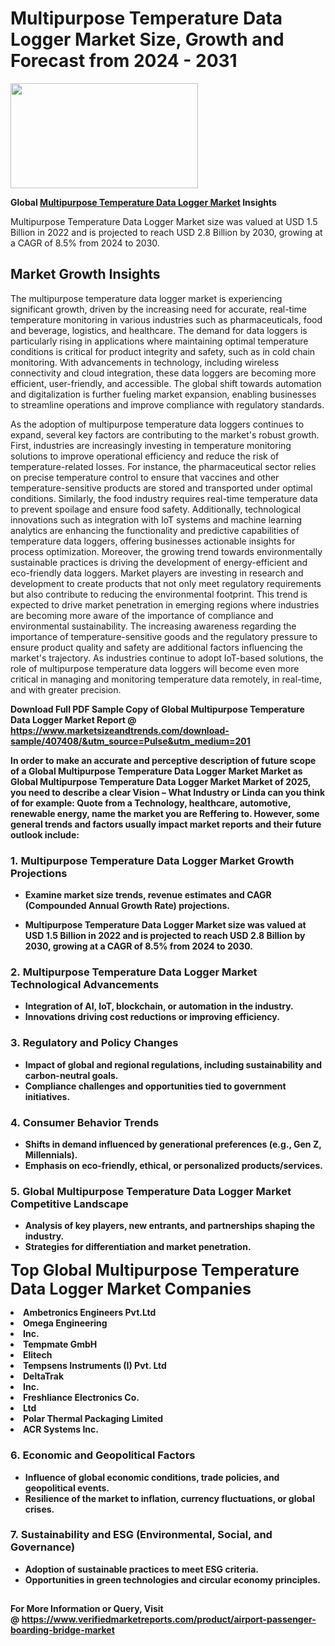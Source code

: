 <H1>Multipurpose Temperature Data Logger Market Size, Growth and Forecast from 2024 - 2031</H1><img class="aligncenter size-medium wp-image-584254" src="https://thirdeyenews.in/wp-content/uploads/2024/09/Global-Market-Research-300x168.jpeg" alt="" width="300" height="168" /><p><strong>Global&nbsp;<a href="https://www.marketsizeandtrends.com/download-sample/407408/&amp;utm_source=Pulse&amp;utm_medium=201">Multipurpose Temperature Data Logger Market</a> Insights</strong></p><p>Multipurpose Temperature Data Logger Market size was valued at USD 1.5 Billion in 2022 and is projected to reach USD 2.8 Billion by 2030, growing at a CAGR of 8.5% from 2024 to 2030.</p><p><h2>Market Growth Insights</h2> <p>The multipurpose temperature data logger market is experiencing significant growth, driven by the increasing need for accurate, real-time temperature monitoring in various industries such as pharmaceuticals, food and beverage, logistics, and healthcare. The demand for data loggers is particularly rising in applications where maintaining optimal temperature conditions is critical for product integrity and safety, such as in cold chain monitoring. With advancements in technology, including wireless connectivity and cloud integration, these data loggers are becoming more efficient, user-friendly, and accessible. The global shift towards automation and digitalization is further fueling market expansion, enabling businesses to streamline operations and improve compliance with regulatory standards.</p> <p><strong></strong></p> <p>As the adoption of multipurpose temperature data loggers continues to expand, several key factors are contributing to the market's robust growth. First, industries are increasingly investing in temperature monitoring solutions to improve operational efficiency and reduce the risk of temperature-related losses. For instance, the pharmaceutical sector relies on precise temperature control to ensure that vaccines and other temperature-sensitive products are stored and transported under optimal conditions. Similarly, the food industry requires real-time temperature data to prevent spoilage and ensure food safety. Additionally, technological innovations such as integration with IoT systems and machine learning analytics are enhancing the functionality and predictive capabilities of temperature data loggers, offering businesses actionable insights for process optimization. Moreover, the growing trend towards environmentally sustainable practices is driving the development of energy-efficient and eco-friendly data loggers. Market players are investing in research and development to create products that not only meet regulatory requirements but also contribute to reducing the environmental footprint. This trend is expected to drive market penetration in emerging regions where industries are becoming more aware of the importance of compliance and environmental sustainability. The increasing awareness regarding the importance of temperature-sensitive goods and the regulatory pressure to ensure product quality and safety are additional factors influencing the market's trajectory. As industries continue to adopt IoT-based solutions, the role of multipurpose temperature data loggers will become even more critical in managing and monitoring temperature data remotely, in real-time, and with greater precision. <p><strong></p><p><span class=""><strong>Download Full PDF Sample Copy of Global Multipurpose Temperature Data Logger Market Report</strong> @ <a href="https://www.marketsizeandtrends.com/download-sample/407408/&amp;utm_source=Pulse&amp;utm_medium=201" target="_blank">https://www.marketsizeandtrends.com/download-sample/407408/&amp;utm_source=Pulse&amp;utm_medium=201</a></span></p><p>In order to make an accurate and perceptive description of future scope of a Global&nbsp;Multipurpose Temperature Data Logger Market Market as Global&nbsp;Multipurpose Temperature Data Logger Market Market of 2025, you need to describe a clear Vision &ndash; What Industry or Linda can you think of for example: Quote from a Technology, healthcare, automotive, renewable energy, name the market you are Reffering to. However, some general trends and factors usually impact market reports and their future outlook include:</p><h3>1.&nbsp;<strong>Multipurpose Temperature Data Logger Market Growth Projections</strong></h3><ul><li>Examine market size trends, revenue estimates and CAGR (Compounded Annual Growth Rate) projections.</li><li><p>Multipurpose Temperature Data Logger Market size was valued at USD 1.5 Billion in 2022 and is projected to reach USD 2.8 Billion by 2030, growing at a CAGR of 8.5% from 2024 to 2030.</p></li></ul><h3>2.&nbsp;<strong>Multipurpose Temperature Data Logger Market Technological Advancements</strong></h3><ul><li>Integration of AI, IoT, blockchain, or automation in the industry.</li><li>Innovations driving cost reductions or improving efficiency.</li></ul><h3>3.&nbsp;<strong>Regulatory and Policy Changes</strong></h3><ul><li>Impact of global and regional regulations, including sustainability and carbon-neutral goals.</li><li>Compliance challenges and opportunities tied to government initiatives.</li></ul><h3>4.&nbsp;<strong>Consumer Behavior Trends</strong></h3><ul><li>Shifts in demand influenced by generational preferences (e.g., Gen Z, Millennials).</li><li>Emphasis on eco-friendly, ethical, or personalized products/services.</li></ul><h3>5.&nbsp;<strong>Global Multipurpose Temperature Data Logger Market Competitive Landscape</strong></h3><ul><li>Analysis of key players, new entrants, and partnerships shaping the industry.</li><li>Strategies for differentiation and market penetration.</li></ul><p data-pm-slice="1 1 []"><span style="color: inherit; font-family: inherit; font-size: 25px;">Top Global Multipurpose Temperature Data Logger Market Companies</span></p><div class="" data-test-id=""><p><li>Ambetronics Engineers Pvt.Ltd</li><li> Omega Engineering</li><li> Inc.</li><li> Tempmate GmbH</li><li> Elitech</li><li> Tempsens Instruments (I) Pvt. Ltd</li><li> DeltaTrak </li><li> Inc.</li><li> Freshliance Electronics Co.</li><li> Ltd</li><li> Polar Thermal Packaging Limited</li><li> ACR Systems Inc.</li></p></div><h3>6.&nbsp;<strong>Economic and Geopolitical Factors</strong></h3><ul><li>Influence of global economic conditions, trade policies, and geopolitical events.</li><li>Resilience of the market to inflation, currency fluctuations, or global crises.</li></ul><h3>7.&nbsp;<strong>Sustainability and ESG (Environmental, Social, and Governance)</strong></h3><ul><li>Adoption of sustainable practices to meet ESG criteria.</li><li>Opportunities in green technologies and circular economy principles.</li></ul><h2><strong style="font-size: 14px;">For More Information or Query, Visit @&nbsp;</strong><a style="background-color: #ffffff; font-size: 14px;" href="https://www.marketsizeandtrends.com/report/multipurpose-temperature-data-logger-market/" target="_blank">https://www.verifiedmarketreports.com/product/airport-passenger-boarding-bridge-market</a></h2>
